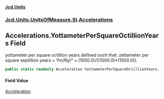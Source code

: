 #### [Jcd.Units](index.md 'index')

### [Jcd.Units.UnitsOfMeasure.SI](Jcd.Units.UnitsOfMeasure.SI.md 'Jcd.Units.UnitsOfMeasure.SI').[Accelerations](Accelerations.md 'Jcd.Units.UnitsOfMeasure.SI.Accelerations')

## Accelerations.YottameterPerSquareOctillionYears Field

yottameter per square octillion years defined such that: zettameter per square septillion years = Ym/Ryr² ×
(1000.0)/((1000.0)*(1000.0)).

```csharp
public static readonly Acceleration YottameterPerSquareOctillionYears;
```

#### Field Value

[Acceleration](Acceleration.md 'Jcd.Units.UnitTypes.Acceleration')